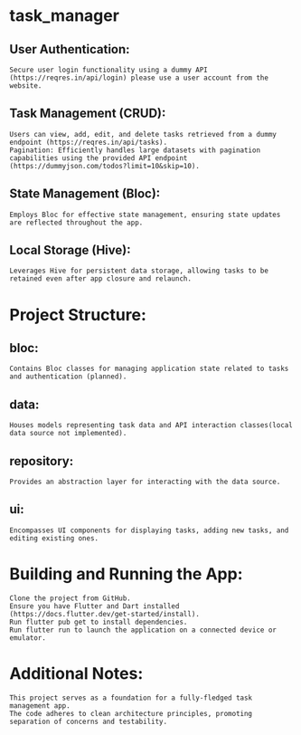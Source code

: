 # task_manager

## User Authentication:

    Secure user login functionality using a dummy API (https://reqres.in/api/login) please use a user account from the website.

## Task Management (CRUD):

    Users can view, add, edit, and delete tasks retrieved from a dummy endpoint (https://reqres.in/api/tasks).
    Pagination: Efficiently handles large datasets with pagination capabilities using the provided API endpoint (https://dummyjson.com/todos?limit=10&skip=10).

## State Management (Bloc):

    Employs Bloc for effective state management, ensuring state updates are reflected throughout the app.

## Local Storage (Hive):

    Leverages Hive for persistent data storage, allowing tasks to be retained even after app closure and relaunch.

# Project Structure:

## bloc:

    Contains Bloc classes for managing application state related to tasks and authentication (planned).

## data:

    Houses models representing task data and API interaction classes(local data source not implemented).

## repository:

    Provides an abstraction layer for interacting with the data source.

## ui:

    Encompasses UI components for displaying tasks, adding new tasks, and editing existing ones.

# Building and Running the App:

    Clone the project from GitHub.
    Ensure you have Flutter and Dart installed (https://docs.flutter.dev/get-started/install).
    Run flutter pub get to install dependencies.
    Run flutter run to launch the application on a connected device or emulator.

# Additional Notes:

    This project serves as a foundation for a fully-fledged task management app.
    The code adheres to clean architecture principles, promoting separation of concerns and testability.
